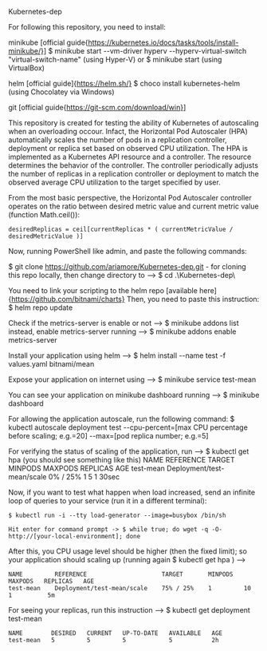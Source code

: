 Kubernetes-dep

For following this repository, you need to install:

  minikube [official guide{https://kubernetes.io/docs/tasks/tools/install-minikube/}]
  $ minikube start --vm-driver hyperv --hyperv-virtual-switch "virtual-switch-name" (using Hyper-V)
  or $ minikube start (using VirtualBox)

  helm [official guide]{https://helm.sh/}
  $ choco install kubernetes-helm (using Chocolatey via Windows)

  git [official guide{https://git-scm.com/download/win}]

This repository is created for testing the ability of Kubernetes of autoscaling when an overloading occour. Infact, the Horizontal Pod Autoscaler (HPA) automatically scales the number of pods in a replication controller, deployment or replica set based on observed CPU utilization.
The HPA is implemented as a Kubernetes API resource and a controller. The resource determines the behavior of the controller. The controller periodically adjusts the number of replicas in a replication controller or deployment to match the observed average CPU utilization to the target specified by user.

<!-- Note: HPA does not apply to objects that can’t be scaled; e.g. DaemonSets. -->

From the most basic perspective, the Horizontal Pod Autoscaler controller operates on the ratio between desired metric value and current metric value (function Math.ceil()):

	desiredReplicas = ceil[currentReplicas * ( currentMetricValue / desiredMetricValue )]


Now, running PowerShell like admin, and paste the following commands:

  $ git clone https://github.com/ariamore/Kubernetes-dep.git
    - for cloning this repo locally, then change directory to -->  $ cd .\Kubernetes-dep\

You need to link your scripting to the helm repo [available here]{https://github.com/bitnami/charts}
Then, you need to paste this instruction:
  $ helm repo update

Check if the metrics-server is enable or not --> $ minikube addons list
instead, enable metrics-server running -->  $ minikube addons enable metrics-server

  Install your application using helm -->   $ helm install --name test -f values.yaml bitnami/mean

  Expose your application on internet using --> $ minikube service test-mean

  You can see your application on minikube dashboard running --> $ minikube dashboard

  For allowing the application autoscale, run the following command:
	$ kubectl autoscale deployment test --cpu-percent=[max CPU percentage before scaling; e.g.=20] --max=[pod replica number; e.g.=5]

  For verifying the status of scaling of the application, run -->  $ kubectl get hpa
  (you should see something like this)
	NAME         REFERENCE                     TARGET       MINPODS   MAXPODS   REPLICAS   AGE
	test-mean    Deployment/test-mean/scale    0% / 25%     1         5         1          30sec


Now, if you want to test what happen when load increased, send an infinite loop of queries to your service (run it in a different terminal):

	$ kubectl run -i --tty load-generator --image=busybox /bin/sh

	Hit enter for command prompt -> $ while true; do wget -q -O- http://[your-local-environment]; done

After this, you CPU usage level should be higher (then the fixed limit); so your application should scaling up (running again $ kubectl get hpa ) -->

	NAME         REFERENCE                     TARGET       MINPODS   MAXPODS   REPLICAS   AGE
	test-mean    Deployment/test-mean/scale    75% / 25%    1         10        1          5m

For seeing your replicas, run this instruction  --> $ kubectl get deployment test-mean

	NAME        DESIRED   CURRENT   UP-TO-DATE   AVAILABLE   AGE
	test-mean   5         5         5            5           2h
